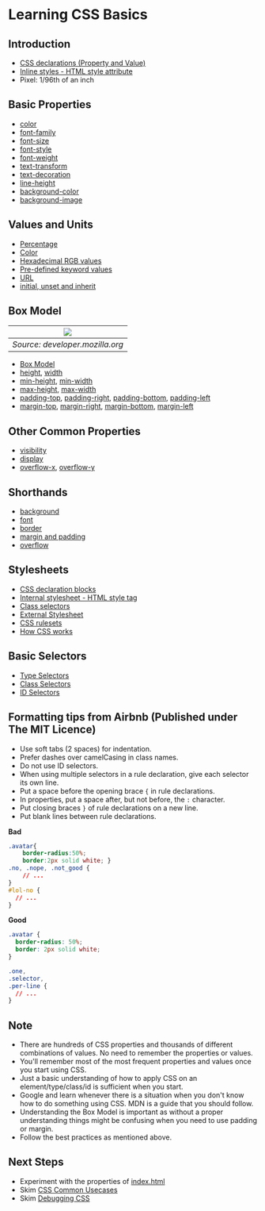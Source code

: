 # Learning CSS Basics

## Introduction
- [CSS declarations (Property and Value)](https://developer.mozilla.org/en-US/docs/Web/CSS/Syntax#css_declarations)
- [Inline styles - HTML style attribute](https://developer.mozilla.org/en-US/docs/Learn/CSS/First_steps/How_CSS_is_structured#inline_styles)
- Pixel: 1/96th of an inch

## Basic Properties
- [color](https://developer.mozilla.org/en-US/docs/Web/CSS/color)
- [font-family](https://developer.mozilla.org/en-US/docs/Web/CSS/font-family)
- [font-size](https://developer.mozilla.org/en-US/docs/Web/CSS/font-size)
- [font-style](https://developer.mozilla.org/en-US/docs/Web/CSS/font-style)
- [font-weight](https://developer.mozilla.org/en-US/docs/Web/CSS/font-weight)
- [text-transform](https://developer.mozilla.org/en-US/docs/Web/CSS/text-transform)
- [text-decoration](https://developer.mozilla.org/en-US/docs/Web/CSS/text-decoration)
- [line-height](https://developer.mozilla.org/en-US/docs/Web/CSS/line-height)
- [background-color](https://developer.mozilla.org/en-US/docs/Web/CSS/background-color)
- [background-image](https://developer.mozilla.org/en-US/docs/Web/CSS/background-image)

## Values and Units
- [Percentage](https://developer.mozilla.org/en-US/docs/Web/CSS/CSS_Values_and_Units#percentages)
- [Color](https://developer.mozilla.org/en-US/docs/Web/CSS/color_value#color_keywords)
- [Hexadecimal RGB values](https://developer.mozilla.org/en-US/docs/Learn/CSS/Building_blocks/Values_and_units#hexadecimal_rgb_values)
- [Pre-defined keyword values](https://developer.mozilla.org/en-US/docs/Web/CSS/CSS_Values_and_Units#pre-defined_keyword_values)
- [URL](https://developer.mozilla.org/en-US/docs/Web/CSS/CSS_Values_and_Units#urls)
- [initial, unset and inherit](https://developer.mozilla.org/en-US/docs/Web/CSS/CSS_Values_and_Units#css-wide_values)

## Box Model
| ![](https://media.prod.mdn.mozit.cloud/attachments/2019/03/19/16558/29c6fe062e42a327fb549a081bc56632/box-model.png) |
|:--:| 
| *Source: developer.mozilla.org* |
- [Box Model](https://developer.mozilla.org/en-US/docs/Web/CSS/CSS_Box_Model/Introduction_to_the_CSS_box_model)
- [height](https://developer.mozilla.org/en-US/docs/Web/CSS/height), [width](https://developer.mozilla.org/en-US/docs/Web/CSS/width)
- [min-height](https://developer.mozilla.org/en-US/docs/Web/CSS/min-height), [min-width](https://developer.mozilla.org/en-US/docs/Web/CSS/min-width)
- [max-height](https://developer.mozilla.org/en-US/docs/Web/CSS/max-height), [max-width](https://developer.mozilla.org/en-US/docs/Web/CSS/max-width)
- [padding-top](https://developer.mozilla.org/en-US/docs/Web/CSS/padding-top), [padding-right](https://developer.mozilla.org/en-US/docs/Web/CSS/padding-right), [padding-bottom](https://developer.mozilla.org/en-US/docs/Web/CSS/padding-bottom), [padding-left](https://developer.mozilla.org/en-US/docs/Web/CSS/padding-left)
- [margin-top](https://developer.mozilla.org/en-US/docs/Web/CSS/margin-top), [margin-right](https://developer.mozilla.org/en-US/docs/Web/CSS/margin-right), [margin-bottom](https://developer.mozilla.org/en-US/docs/Web/CSS/margin-bottom), [margin-left](https://developer.mozilla.org/en-US/docs/Web/CSS/margin-left)


## Other Common Properties
- [visibility](https://developer.mozilla.org/en-US/docs/Web/CSS/visibility)
- [display](https://developer.mozilla.org/en-US/docs/Web/CSS/display)
- [overflow-x](https://developer.mozilla.org/en-US/docs/Web/CSS/overflow-x), [overflow-y](https://developer.mozilla.org/en-US/docs/Web/CSS/overflow-y)


## Shorthands
- [background](https://developer.mozilla.org/en-US/docs/Web/CSS/Shorthand_properties#background_properties)
- [font](https://developer.mozilla.org/en-US/docs/Web/CSS/Shorthand_properties#font_properties)
- [border](https://developer.mozilla.org/en-US/docs/Web/CSS/Shorthand_properties#border_properties)
- [margin and padding](https://developer.mozilla.org/en-US/docs/Web/CSS/Shorthand_properties#margin_and_padding_properties)
- [overflow](https://developer.mozilla.org/en-US/docs/Web/CSS/overflow)

## Stylesheets
- [CSS declaration blocks](https://developer.mozilla.org/en-US/docs/Web/CSS/Syntax#css_declaration_blocks)
- [Internal stylesheet - HTML style tag](https://developer.mozilla.org/en-US/docs/Learn/CSS/First_steps/How_CSS_is_structured#internal_stylesheet)
- [Class selectors](https://developer.mozilla.org/en-US/docs/Learn/CSS/First_steps/Getting_started#adding_a_class)
- [External Stylesheet](https://developer.mozilla.org/en-US/docs/Learn/CSS/First_steps/How_CSS_is_structured#external_stylesheet)
- [CSS rulesets](https://developer.mozilla.org/en-US/docs/Web/CSS/Syntax#css_rulesets)
- [How CSS works](https://developer.mozilla.org/en-US/docs/Learn/CSS/First_steps/How_CSS_works)

## Basic Selectors
- [Type Selectors](https://developer.mozilla.org/en-US/docs/Learn/CSS/Building_blocks/Selectors/Type_Class_and_ID_Selectors#type_selectors)
- [Class Selectors](https://developer.mozilla.org/en-US/docs/Learn/CSS/Building_blocks/Selectors/Type_Class_and_ID_Selectors#class_selectors)
- [ID Selectors](https://developer.mozilla.org/en-US/docs/Learn/CSS/Building_blocks/Selectors/Type_Class_and_ID_Selectors#id_selectors)

## Formatting tips from Airbnb (Published under The MIT Licence)

- Use soft tabs (2 spaces) for indentation.
- Prefer dashes over camelCasing in class names.
- Do not use ID selectors.
- When using multiple selectors in a rule declaration, give each selector its own line.
- Put a space before the opening brace `{` in rule declarations.
- In properties, put a space after, but not before, the `:` character.
- Put closing braces `}` of rule declarations on a new line.
- Put blank lines between rule declarations.

**Bad**

```css
.avatar{
    border-radius:50%;
    border:2px solid white; }
.no, .nope, .not_good {
    // ...
}
#lol-no {
  // ...
}
```

**Good**

```css
.avatar {
  border-radius: 50%;
  border: 2px solid white;
}

.one,
.selector,
.per-line {
  // ...
}
```

## Note
- There are hundreds of CSS properties and thousands of different combinations of values. No need to remember the properties or values.
- You'll remember most of the most frequent properties and values once you start using CSS.
- Just a basic understanding of how to apply CSS on an element/type/class/id is sufficient when you start.
- Google and learn whenever there is a situation when you don't know how to do something using CSS. MDN is a guide that you should follow.
- Understanding the Box Model is important as without a proper understanding things might be confusing when you need to use padding or margin.
- Follow the best practices as mentioned above.

## Next Steps
- Experiment with the properties of [index.html](./index.html)
- Skim [CSS Common Usecases](https://developer.mozilla.org/en-US/docs/Learn/CSS/Howto#common_use_cases)
- Skim [Debugging CSS](https://developer.mozilla.org/en-US/docs/Learn/CSS/Building_blocks/Debugging_CSS)